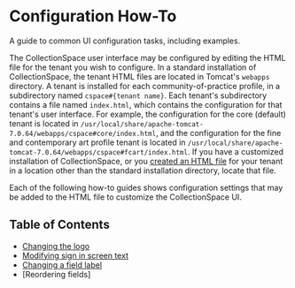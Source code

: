 # Configuration How-To

A guide to common UI configuration tasks, including examples.

The CollectionSpace user interface may be configured by editing the HTML file for the tenant you
wish to configure. In a standard installation of CollectionSpace, the tenant HTML files are located in Tomcat's `webapps` directory. A tenant is installed for each community-of-practice profile, in a subdirectory named `cspace#{tenant name}`. Each tenant's subdirectory contains a file named `index.html`, which contains the configuration for that tenant's user interface. For example, the configuration for the core (default) tenant is located in `/usr/local/share/apache-tomcat-7.0.64/webapps/cspace#core/index.html`, and the configuration for the fine and contemporary art profile tenant is located in `/usr/local/share/apache-tomcat-7.0.64/webapps/cspace#fcart/index.html`. If you have a customized installation of CollectionSpace, or you [created an HTML file](../../installation) for your tenant in a location other than the standard installation directory, locate that file.

Each of the following how-to guides shows configuration settings that may be added to the HTML file to customize the CollectionSpace UI.

## Table of Contents

- [Changing the logo](Logo.md)
- [Modifying sign in screen text](SignInText.md)
- [Changing a field label](FieldLabel.md)
- [Reordering fields]
